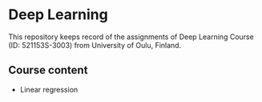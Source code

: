 # Deep Learning

This repository keeps record of the assignments of Deep Learning Course (ID: 521153S-3003) from University of Oulu, Finland.

## Course content

- Linear regression
